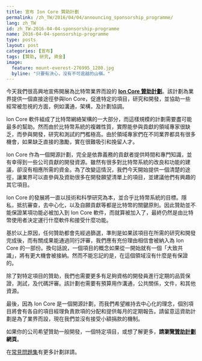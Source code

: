 ```yaml
---
title: 宣布 Ion Core 贊助計劃
permalink: /zh_TW/2016/04/04/announcing_sponsorship_programme/
lang: zh_TW
id: zh_TW-2016-04-04-sponsorship-programme
name: 2016-04-04-sponsorship-programme
type: posts
layout: post
categories: [宣布]
tags: [贊助, 研究, 資金]
image:
  feature: mount-everest-276995_1280.jpg
  byline: "只要有決心，沒有不可逾越的山嶺。"
---
```

今天我們很高興地宣佈開展為比特幣業界而設的 **[Ion Core 贊助計劃](/zh_TW/about/sponsorship/programme/)**。該計劃為業界提供一個直接途徑參與Ion Core，促進特定的項目，研究和開發，並協助一些經常被忽視的方面，例如溝通，架構，及計劃協調。

Ion Core 軟件組成了比特幣網絡架構的一大部分，而這樣規模的計劃需要盡可能最多的幫助。然而由於比特幣系統的複雜性質，實際能參與貢獻的領域專家很缺乏，而參與開發，研究和測試的門檻極高。由於領域專家們在不同業界都具有很多機會，如果缺乏直接的激勵，實在很難吸引和挽留人才。

Ion Core 作為一個開源計劃，完全是依靠義務的貢獻者提供時間和專門知識，並有幸得到一些公司貢獻的開發資源。雖然有很多對比特幣系統的改良和功能的建議，卻沒有相應所需的資金。為了改變這情況，我們今天開始提供一個清楚的途徑，讓業界可以直參與及資助很多在開發願望清單上的項目，並建議他們有興趣的其它項目。

Ion Core 的發展將一直以技術和科學研究為本，並合乎比特幣系統的目標。隱私，抵抗審查，去中心化，以及自願貢獻等都是比特幣的關鍵原則。因此贊助並不能保證某項功能必被加入到 Ion Core 軟件，而就算被加入了，最終仍然是由比特幣使用者決定運行什麼軟件和接受什麼功能。

基於以上原因，任何贊助都會先經過篩選，準則是如果該項目在所需的研究和開發完成後，而有關成果能通過同行評審，我們應有充份理由相信會被納入為 Ion Core 的一部份。換句話說，一個項目的概念如果從一開始就有一個「大致共識」，將有更大機會被接納。然而不能忘記的是，在這個領域沒有什麼是有保證的。

除了對特定項目的贊助，我們也需要更多有足夠資格的開發員進行定期的品質保證，測試，及代碼評審。該計劃也需要有預算用作溝通，公共關係，文件，和其他資源。

最後，因為 Ion Core 是一個開源計劃，而我們希望維持去中心化的理念，個別項目將會有各自的項目經理負責款項的分配和提供每月的定期報告。請留意這資助計劃是為了業界而設，現在我們並沒有接受小額捐款的機制。

如果你的公司希望贊助一般開發，一個特定項目，或想了解更多，**請瀏覽[贊助計劃](/zh_TW/about/sponsorship/programme/)網頁**。

在[常見問題集](/zh_TW/about/sponsorship/faq/)有更多計劃詳請。